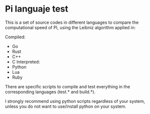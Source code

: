 # Pi languaje test 
This is a set of source codes in different languages to compare the computational speed of PI, using the Leibniz algorithm applied in:

Compiled:
- Go
- Rust
- C++
- C
Interpreted:
- Python
- Lua
- Ruby

There are specific scripts to compile and test everything in the corresponding languages (test.* and build.*).

I strongly recommend using python scripts regardless of your system, unless you do not want to use/install python on your system.
